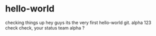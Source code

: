 hello-world
===========

checking things up 
hey guys its the very first hello-world git. alpha 123 check check, your status team alpha ?
